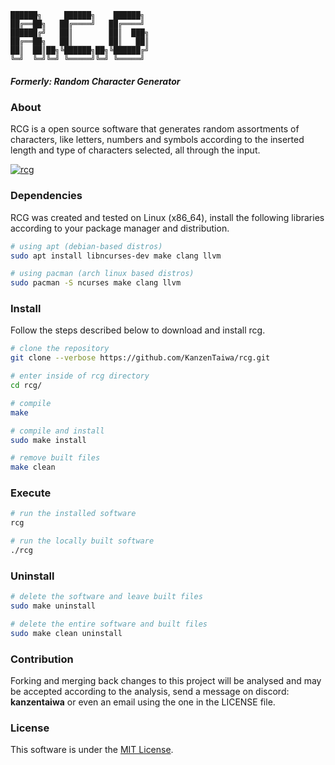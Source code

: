```
██████╗     ██████╗    ██████╗
██╔══██╗   ██╔════╝   ██╔════╝
██████╔╝   ██║        ██║  ███╗
██╔══██╗   ██║        ██║   ██║
██║  ██║██╗╚██████╗██╗╚██████╔╝
╚═╝  ╚═╝╚═╝ ╚═════╝╚═╝ ╚═════╝
```

##### Formerly: _Random Character Generator_

### About
RCG is a open source software that generates random assortments of characters, like letters, numbers and symbols according to the
inserted length and type of characters selected, all through the input.

[![rcg](https://asciinema.org/a/J4fbTfYpwMoNymK0y54ZjQqt5.png)](https://asciinema.org/a/J4fbTfYpwMoNymK0y54ZjQqt5)

### Dependencies
RCG was created and tested on Linux (x86_64), install the following libraries according to your package manager and distribution.
```sh
# using apt (debian-based distros)
sudo apt install libncurses-dev make clang llvm
```

```sh
# using pacman (arch linux based distros)
sudo pacman -S ncurses make clang llvm
```

### Install
Follow the steps described below to download and install rcg.
```sh
# clone the repository
git clone --verbose https://github.com/KanzenTaiwa/rcg.git

# enter inside of rcg directory
cd rcg/

# compile
make

# compile and install
sudo make install

# remove built files
make clean
```

### Execute
```sh
# run the installed software
rcg

# run the locally built software
./rcg
```

### Uninstall
```sh
# delete the software and leave built files
sudo make uninstall

# delete the entire software and built files
sudo make clean uninstall
```

### Contribution
Forking and merging back changes to this project will be analysed and may be accepted according to the analysis, send a message
on discord: **kanzentaiwa** or even an email using the one in the LICENSE file.

### License
This software is under the [MIT License](./LICENSE).
